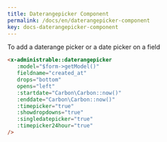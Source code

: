 ```yaml
---
title: Daterangepicker Component
permalink: /docs/en/daterangepicker-component
key: docs-daterangepicker-component
---
```


To add a daterange picker or a date picker on a field

```html
<x-administrable::daterangepicker 
   :model="$form->getModel()"
   fieldname="created_at"
   drops="bottom"
   opens="left"
   :startdate="Carbon\Carbon::now()"
   :enddate="Carbon\Carbon::now()"
   :timepicker="true"
   :showdropdowns="true"
   :singledatepicker="true"
   :timepicker24hour="true"
/>
```